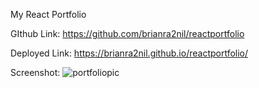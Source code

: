 My React Portfolio

GIthub Link:
https://github.com/brianra2nil/reactportfolio

Deployed Link:
https://brianra2nil.github.io/reactportfolio/

Screenshot:
![portfoliopic](https://user-images.githubusercontent.com/65981639/94228133-1993bb00-feb1-11ea-9ed7-eb40bfedb8e9.png)
